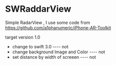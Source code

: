 # SWRaddarView

Simple RadarView , I use some code from  https://github.com/a1phanumeric/iPhone-AR-Toolkit

target version 1.0
- change to swift 3.0 ---- not 
- change background Image and Color  ---- not
- set distance by width of screeen ---- not

